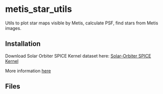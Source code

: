 # metis_star_utils
Utils to plot star maps visible by Metis, calculate PSF, find stars from Metis images.

## Installation
Download Solar Orbiter SPICE Kernel dataset here: [Solar-Orbiter SPICE Kernel](https://repos.cosmos.esa.int/socci/rest/api/latest/projects/SPICE_KERNELS/repos/solar-orbiter/archive?format=zip)

More information [here](https://www.cosmos.esa.int/web/spice/solar-orbiter)

## Files

